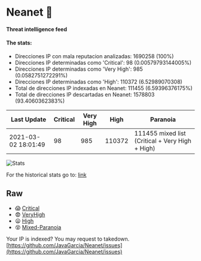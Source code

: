 # Neanet :hocho:
#### Threat intelligence feed
#### The stats:

- Direcciones IP con mala reputacion analizadas: 1690258 (100%)
- Direcciones IP determinadas como 'Critical':  98 (0.00579793144005%)
- Direcciones IP determinadas como 'Very High':  985 (0.0582751272291%)
- Direcciones IP determinadas como 'High':  110372 (6.52989070308)
- Total de direcciones IP indexadas en Neanet:  111455 (6.59396376175%)
- Total de direcciones IP descartadas en Neanet:  1578803 (93.4060362383%)

| Last Update | Critical | Very High | High | Paranoia |
| --- | --- | --- | --- | --- |
| 2021-03-02 18:01:49 | 98 | 985 | 110372 | 111455 mixed list (Critical + Very High + High)|

![Stats](https://docs.google.com/spreadsheets/d/e/2PACX-1vSnaNMIXVabIpDJjufMlzH7poXnshF3mgd8Is1g9ytUEzVsP5my4Trn8f-xkoLLQ38xpL3HtmUexLo6/pubchart?oid=501124687&format=image)

For the historical stats go to: [link](/stats.csv)
## Raw
- :scream: [Critical](https://raw.githubusercontent.com/JavaGarcia/Neanet/master/blacklists/neanet_critical.txt)
- :fearful: [VeryHigh](https://raw.githubusercontent.com/JavaGarcia/Neanet/master/blacklists/neanet_veryHigh.txtt)
- :frowning: [High](https://raw.githubusercontent.com/JavaGarcia/Neanet/master/blacklists/neanet_high.txt)
- :dizzy_face: [Mixed-Paranoia](https://raw.githubusercontent.com/JavaGarcia/Neanet/master/blacklists/neanet_all.txt)


Your IP is indexed? You may request to takedown. [https://github.com/JavaGarcia/Neanet/issues](https://github.com/JavaGarcia/Neanet/issues)

































































































































































































































































































































































































































































































































































































































































































































































































































































































































































































































































































































































































































































































































































































































































































































































































































































































































































































































































































































































































































































































































































































































































































































































































































































































































































































































































































































































































































































































































































































































































































































































































































































































































































































































































































































































































































































































































































































































































































































































































































































































































































































































































































































































































































































































































































































































































































































































